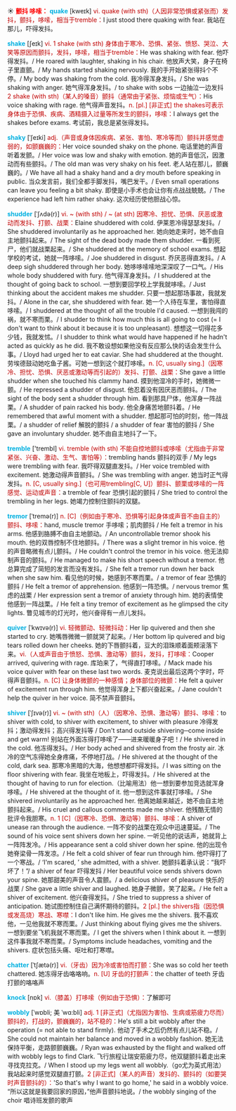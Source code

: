 ☀ <font color="red">**颤抖 哆嗦：**</font>
<font color="sky blue">**quake**</font> [kweɪk] 
<font color="#c00000">vi. quake (with sth)（人因非常恐惧或紧张而）发抖，颤抖，哆嗦，相当于tremble：</font>I just stood there quaking with fear. 我站在那儿，吓得发抖。

<font color="sky blue">**shake**</font> [ʃeɪk] 
<font color="#c00000">vi. 1 shake (with sth) 身体由于寒冷、恐惧、紧张、愤怒、哭泣、大笑等原因而颤抖，发抖，哆嗦，相当于tremble：</font>He was shaking with fear. 他吓得发抖。/ He roared with laughter, shaking in his chair. 他放声大笑，身子在椅子里直颤。/ My hands started shaking nervously. 我的手开始紧张得抖个不停。/ My body was shaking from the cold. 我冷得浑身发抖。/ She was shaking with anger. 她气得浑身发抖。/ to shake with sobs 一边抽泣一边发抖 <font color="#c00000">2 shake (with sth)（某人的嗓音）颤抖（通常由于紧张、烦恼或生气）：</font>His voice shaking with rage. 他气得声音发抖。<font color="#c00000">n. [pl.] [非正式] the shakes可表示身体由于恐惧、疾病、酒精摄入过量等所发生的颤抖，哆嗦：</font>I always get the shakes before exams. 考试前，我总是紧张得发抖。
          
<font color="sky blue">**shaky**</font> [ˈʃeɪki]
<font color="#c00000">adj.（声音或身体因疾病、紧张、害怕、寒冷等而）颤抖并感觉虚弱的，如颤巍巍的：</font>Her voice sounded shaky on the phone. 电话里她的声音听着发颤。/ Her voice was low and shaky with emotion. 她的声音低沉，因激动而有些颤抖。/ The old man was very shaky on his feet. 老人站在那儿，颤巍巍的。/ We have all had a shaky hand and a dry mouth before speaking in public. 当众发言前，我们全都手脚发抖，嘴巴发干。/ Even small operations can leave you feeling a bit shaky. 即使是小手术也会让你有点战战兢兢。/ The experience had left him rather shaky. 这次经历使他胆战心惊。           

<font color="sky blue">**shudder**</font> [ˈʃʌdə(r)]
<font color="#c00000">vi. ~ (with sth) / ~ (at sth) 因寒冷、担忧、恐惧、厌恶或激动而发抖、打颤、战栗：</font>Elaine shuddered with cold. 伊莱恩冷得瑟瑟发抖。/ She shuddered involuntarily as he approached her. 她向她走来时，她不由自主地颤抖起来。/ The sight of the dead body made them shudder. 一看到死尸，他们就战栗起来。/ She shuddered at the memory of school exams. 想起学校的考试，她就一阵哆嗦。/ Joe shuddered in disgust. 乔厌恶得直发抖。/ A deep sigh shuddered through her body. 她哆哆嗦嗦地深深叹了一口气。/ His whole body shuddered with fury. 他气得浑身发抖。/ I shuddered at the thought of going back to school. 一想到要回学校上学我就哆嗦。/ Just thinking about the accident makes me shudder. 只要一想起那场事故，我就发抖。/ Alone in the car, she shuddered with fear. 她一个人待在车里，害怕得直哆嗦。/ I shuddered at the thought of all the trouble I'd caused. 一想到我闯的祸，就不寒而栗。/ I shudder to think how much this is all going to cost (= I don't want to think about it because it is too unpleasant). 想想这一切得花多少钱，我就发怵。/ I shudder to think what would have happened if he hadn't acted as quickly as he did. 我不敢设想如果他没有反应那么快的话会发生什么事。/ Lloyd had urged her to eat caviar. She had shuddered at the thought. 劳埃德鼓动她吃鱼子酱。可她一想到这个就打哆嗦。<font color="#c00000">n. [C, usually sing.]（因寒冷、担忧、恐惧、厌恶或激动等而引起的）发抖、打颤、战栗：</font>She gave a little shudder when she touched his clammy hand. 摸到他湿冷的手时，她微微一颤。/ He repressed a shudder of disgust. 他忍着没有因厌恶而颤抖。/ The sight of the body sent a shudder through him. 看到那具尸体，他浑身一阵战栗。/ A shudder of pain racked his body. 他全身痛苦地颤抖着。/ He remembered that awful moment with a shudder. 想起那可怕的时刻，他一阵战栗。/ a shudder of relief 解脱的颤抖 / a shudder of fear 害怕的颤抖 / She gave an involuntary shudder. 她不由自主地抖了一下。

<font color="sky blue">**tremble**</font> ['trembl] 
<font color="#c00000">vi. tremble (with sth) 不能自控地颤抖或哆嗦（尤指由于非常紧张、兴奋、激动、生气、害怕等）：</font>trembling hands 颤抖的双手 / My legs were trembling with fear. 我吓得双腿直发抖。/ Her voice trembled with excitement. 她激动得声音颤抖。/ She was trembling with anger. 她当时正气得发抖。<font color="#c00000">n. [C, usually sing.]（也可用trembling[C, U]）颤抖、颤栗或哆嗦的一阵感觉、运动或声音：</font>a tremble of fear 恐惧引起的颤抖 / She tried to control the trembling in her legs. 她竭力控制住颤抖的双腿。
           
<font color="sky blue">**tremor**</font> [ˈtremə(r)]
<font color="#c00000">n. [C]（例如由于寒冷、恐惧等引起身体或声音不由自主的）颤抖、哆嗦：</font>hand, muscle tremor 手哆嗦；肌肉颤抖 / He felt a tremor in his arms. 他感到胳膊不由自主地颤动。/ An uncontrollable tremor shook his mouth. 他的双唇控制不住地颤抖。/ There was a slight tremor in his voice. 他的声音略微有点儿颤抖。/ He couldn't control the tremor in his voice. 他无法抑制声音的颤抖。/ He managed to make his short speech without a tremor. 他总算完成了简短的发言而没有发抖。/ She felt a tremor run down her back when she saw him. 看见他的时候，她感到不寒而栗。/ a tremor of fear 恐惧的颤抖 / He felt a tremor of apprehension. 他感到一阵恐惧。/ nervous tremor 焦虑的战栗 / Her expression sent a tremor of anxiety through him. 她的表情使他感到一阵战栗。/ He felt a tiny tremor of excitement as he glimpsed the city lights. 瞥见城市的灯光时，他兴奋得有一点儿发抖。           

<font color="sky blue">**quiver**</font> [ˈkwɪvə(r)]
<font color="#c00000">vi. 轻微颤动、轻微抖动：</font>Her lip quivered and then she started to cry. 她嘴唇微微一颤就哭了起来。/ Her bottom lip quivered and big tears rolled down her cheeks. 她的下唇颤抖着，豆大的泪珠顺着面颊滚落下来。<font color="#c00000">vi.（人或声音由于愤怒、恐惧、激动等）颤抖，发抖，打哆嗦：</font>Cooper arrived, quivering with rage. 库珀来了，气得直打哆嗦。/ Mack made his voice quiver with fear on these last two words. 麦克说出最后这两个字时，吓得声音颤抖。<font color="#c00000">n. [C] 让身体微颤的一种感情；身体部位的微颤：</font>He felt a quiver of excitement run through him. 他觉得浑身上下都兴奋起来。/ Jane couldn't help the quiver in her voice. 简不禁声音颤抖。
           
<font color="sky blue">**shiver**</font> [ˈʃɪvə(r)]
<font color="#c00000">vi. ~ (with sth)（人）（因寒冷、恐惧、激动等）颤抖、哆嗦：</font>to shiver with cold, to shiver with excitement, to shiver with pleasure 冷得发抖；激动得发抖；高兴得发抖等 / Don't stand outside shivering─come inside and get warm! 别站在外面冻得打哆嗦了——进来暖暖身子吧！/ He shivered in the cold. 他冻得发抖。/ Her body ached and shivered from the frosty air. 冰冷的空气冻得她全身疼痛，不停地打战。/ He shivered at the thought of the cold, dark sea. 那寒冷黑暗的大海，他想想都吓得发抖。/ I was sitting on the floor shivering with fear. 我坐在地板上，吓得发抖。/ He shivered at the thought of having to run for election.（比喻用法）他一想到要参加竞选就浑身哆嗦。/ He shivered at the thought of it. 他一想到这件事就打哆嗦。/ She shivered involuntarily as he approached her. 他离她越来越近，她不由自主地颤抖起来。/ His cruel and callous comments made me shiver. 他残酷无情的批评令我胆寒。<font color="#c00000">n. 1 [C]（因寒冷、恐惧、激动等）颤抖、哆嗦：</font>A shiver of unease ran through the audience. 一阵不安的战栗在观众中迅速蔓延。/ The sound of his voice sent shivers down her spine. 一听见他的说话声，她就背上一阵阵发冷。/ His appearance sent a cold shiver down her spine. 他的出现令她脊梁骨一阵发凉。/ He felt a cold shiver of fear run through him. 他吓得打了一个寒战。/ ‘I'm scared, ’ she admitted, with a shiver. 她颤抖着承认说：“我吓坏了！”/ a shiver of fear 吓得发抖 / Her beautiful voice sends shivers down your spine. 她那甜美的声音令人震颤。/ a delicious shiver of pleasure 快乐的战栗 / She gave a little shiver and laughed. 她身子微颤，笑了起来。/ He felt a shiver of excitement. 他兴奋得发抖。/ She tried to suppress a shiver of anticipation. 她试图控制住自己满怀期待的颤抖。<font color="#c00000">2 [pl.] the shivers指（因恐惧或发高烧）寒战、寒噤：</font>I don't like him. He gives me the shivers. 我不喜欢他，一见他我就不寒而栗。/ Just thinking about flying gives me the shivers. 一想到要坐飞机我就不寒而栗。/ I get the shivers when I think about it. 一想到这件事我就不寒而栗。/ Symptoms include headaches, vomiting and the shivers. 症状包括头痛、呕吐和打寒噤。
           
<font color="sky blue">**chatter**</font> [ˈtʃætə(r)]
<font color="#c00000">vi.（牙齿）因为冷或害怕而打颤：</font>She was so cold her teeth chattered. 她冻得牙齿咯咯响。<font color="#c00000">n. [U] 牙齿的打颤声：</font>the chatter of teeth 牙齿打颤的咯咯声

<font color="sky blue">**knock**</font> [nɒk] 
<font color="#c00000">vi.（膝盖）打哆嗦（例如由于恐惧）：</font>了解即可
           
<font color="sky blue">**wobbly**</font> [ˈwɒbli; 美 ˈwɑ:bli]
<font color="#c00000">adj. 1 [非正式]（尤指因为害怕、生病或筋疲力尽而）颤抖的，打战的，颤巍巍的，站不稳的：</font>He's still a bit wobbly after the operation (= not able to stand firmly). 他动了手术之后仍然有点儿站不稳。/ She could not maintain her balance and moved in a wobbly fashion. 她无法保持平衡，走路颤颤巍巍。/ Ryan was exhausted by the flight and walked off with wobbly legs to find Clark. 飞行旅程让瑞安筋疲力尽，他双腿颤抖着走出来寻找克拉克。/ When I stood up my legs went all wobbly.（go尤为英式用法）我站起来时感觉双腿直打颤。<font color="#c00000">2 [非正式]（某人的声音）发抖的、颤抖的（如要哭时声音颤抖的）：</font>'So that's why I want to go home,' he said in a wobbly voice. “所以这就是我要回家的原因，”他声音颤抖地说。/ the wobbly singing of the choir 唱诗班发颤的歌声

